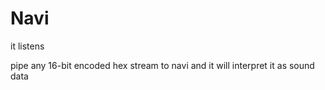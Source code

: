 # Navi

it listens

pipe any 16-bit encoded hex stream to navi and it will interpret it as sound data

